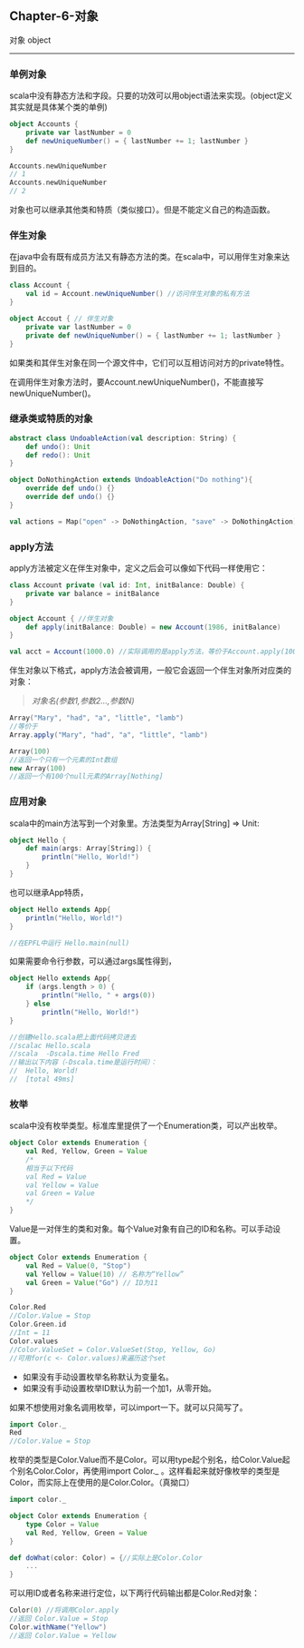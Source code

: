 ﻿## Chapter-6-对象

对象 object

---

### 单例对象
scala中没有静态方法和字段。只要的功效可以用object语法来实现。(object定义其实就是具体某个类的单例)
```scala
object Accounts {
    private var lastNumber = 0
    def newUniqueNumber() = { lastNumber += 1; lastNumber }
}

Accounts.newUniqueNumber
// 1
Accounts.newUniqueNumber
// 2
```
对象也可以继承其他类和特质（类似接口）。但是不能定义自己的构造函数。
### 伴生对象
在java中会有既有成员方法又有静态方法的类。在scala中，可以用伴生对象来达到目的。
```scala
class Account {
    val id = Account.newUniqueNumber() //访问伴生对象的私有方法
}

object Accout { // 伴生对象
    private var lastNumber = 0
    private def newUniqueNumber() = { lastNumber += 1; lastNumber }
}
```
如果类和其伴生对象在同一个源文件中，它们可以互相访问对方的private特性。

在调用伴生对象方法时，要Account.newUniqueNumber()，不能直接写newUniqueNumber()。

### 继承类或特质的对象
```scala
abstract class UndoableAction(val description: String) {
    def undo(): Unit
    def redo(): Unit
}

object DoNothingAction extends UndoableAction("Do nothing"){
    override def undo() {}
    override def undo() {}
}

val actions = Map("open" -> DoNothingAction, "save" -> DoNothingAction) //value使用DoNothingAction对象
```
### apply方法
apply方法被定义在伴生对象中，定义之后会可以像如下代码一样使用它：
```scala
class Account private (val id: Int, initBalance: Double) {
    private var balance = initBalance
}

object Account { //伴生对象
    def apply(initBalance: Double) = new Account(1986, initBalance)
}

val acct = Account(1000.0) //实际调用的是apply方法，等价于Account.apply(1000.0)
```

伴生对象以下格式，apply方法会被调用，一般它会返回一个伴生对象所对应类的对象：

> *对象名(参数1,参数2...,参数N)*

```scala
Array("Mary", "had", "a", "little", "lamb")
//等价于
Array.apply("Mary", "had", "a", "little", "lamb")

Array(100)
//返回一个只有一个元素的Int数组
new Array(100)
//返回一个有100个null元素的Array[Nothing]
```

### 应用对象
scala中的main方法写到一个对象里。方法类型为Array[String] => Unit:
```scala
object Hello {
    def main(args: Array[String]) {
        println("Hello, World!")
    }
}
```
也可以继承App特质，
```scala
object Hello extends App{
    println("Hello, World!")
}

//在EPFL中运行 Hello.main(null)
```
如果需要命令行参数，可以通过args属性得到，
```scala
object Hello extends App{
    if (args.length > 0) {
        println("Hello, " + args(0))
    } else
        println("Hello, World!")
}

//创建Hello.scala把上面代码拷贝进去
//scalac Hello.scala
//scala  -Dscala.time Hello Fred
//输出以下内容（-Dscala.time是运行时间）：
//  Hello, World!
//  [total 49ms] 
```

### 枚举
scala中没有枚举类型。标准库里提供了一个Enumeration类，可以产出枚举。
```scala
object Color extends Enumeration {
    val Red, Yellow, Green = Value
    /*
    相当于以下代码
    val Red = Value
    val Yellow = Value
    val Green = Value
    */
}
```
Value是一对伴生的类和对象。每个Value对象有自己的ID和名称。可以手动设置。
```scala
object Color extends Enumeration {
    val Red = Value(0, "Stop")
    val Yellow = Value(10) // 名称为“Yellow”
    val Green = Value("Go") // ID为11
}

Color.Red
//Color.Value = Stop
Color.Green.id
//Int = 11
Color.values
//Color.ValueSet = Color.ValueSet(Stop, Yellow, Go)
//可用for(c <- Color.values)来遍历这个set
```

* 如果没有手动设置枚举名称默认为变量名。
* 如果没有手动设置枚举ID默认为前一个加1，从零开始。

如果不想使用对象名调用枚举，可以import一下。就可以只简写了。
```scala
import Color._
Red
//Color.Value = Stop
```
枚举的类型是Color.Value而不是Color。可以用type起个别名，给Color.Value起个别名Color.Color，再使用import Color._ 。这样看起来就好像枚举的类型是Color，而实际上在使用的是Color.Color。（真拗口）
```scala
import color._

object Color extends Enumeration {
    type Color = Value
    val Red, Yellow, Green = Value
}

def doWhat(color: Color) = {//实际上是Color.Color
    ...
}
```
可以用ID或者名称来进行定位，以下两行代码输出都是Color.Red对象：
```scala
Color(0) //将调用Color.apply
//返回 Color.Value = Stop
Color.withName("Yellow")
//返回 Color.Value = Yellow
```
